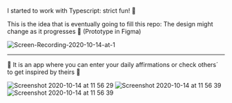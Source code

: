 I started to work with Typescript: strict fun! 🦄

This is the idea that is eventually going to fill this repo: 
The design might change as it progresses 🍁
(Prototype in Figma)

![Screen-Recording-2020-10-14-at-1](https://user-images.githubusercontent.com/35815182/95977675-708a1180-0e19-11eb-8c2f-07a442bcde1b.gif)

__________________________________________________________________________________________________________________________________________
🌱 It is an app where you can enter your daily affirmations or check others´ to get inspired by theirs 🌱

![Screenshot 2020-10-14 at 11 56 29](https://user-images.githubusercontent.com/35815182/95973971-9eb92280-0e14-11eb-9f97-45e104ef2ce5.png)
![Screenshot 2020-10-14 at 11 56 39](https://user-images.githubusercontent.com/35815182/95974078-c27c6880-0e14-11eb-9d09-203b5f126092.png)
![Screenshot 2020-10-14 at 11 56 39](https://user-images.githubusercontent.com/35815182/95976257-83034b80-0e17-11eb-9cd1-25d16954b54d.png)



